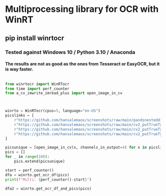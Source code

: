# Multiprocessing library for OCR with WinRT  

## pip install winrtocr

### Tested against Windows 10 / Python 3.10 / Anaconda 

#### The results are not as good as the ones from Tesseract or EasyOCR, but it is way faster. 



```python

from winrtocr import WinRTocr
from time import perf_counter
from a_cv_imwrite_imread_plus import open_image_in_cv



winrto = WinRTocr(cpus=5, language="en-US")
picslinks = [
    r"https://github.com/hansalemaos/screenshots/raw/main/pandsnesteddicthtml.png",
    r"https://github.com/hansalemaos/screenshots/raw/main/cv2_putTrueTypeText_000000.png",
    r"https://github.com/hansalemaos/screenshots/raw/main/cv2_putTrueTypeText_000008.png",
    r"https://github.com/hansalemaos/screenshots/raw/main/cv2_putTrueTypeText_000017.png",
]

picsunique = [open_image_in_cv(x, channels_in_output=4) for x in picslinks]
pics = []
for _ in range(100):
    pics.extend(picsunique)

start = perf_counter()
dfa = winrto.get_ocr_df(pics)
print(f"Multi: {perf_counter()-start}")

dfa2 = winrto.get_ocr_df_and_pics(pics)
```

